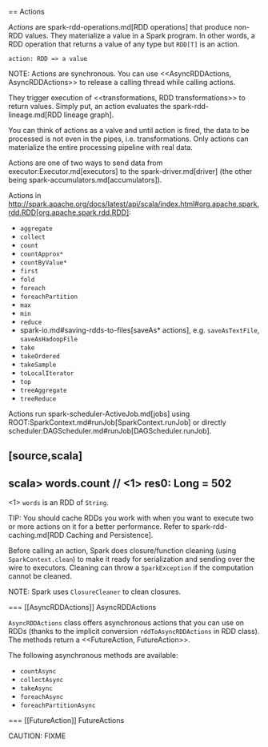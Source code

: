 == Actions

*Actions* are spark-rdd-operations.md[RDD operations] that produce non-RDD values. They materialize a value in a Spark program. In other words, a RDD operation that returns a value of any type but `RDD[T]` is an action.

```
action: RDD => a value
```

NOTE: Actions are synchronous. You can use <<AsyncRDDActions, AsyncRDDActions>> to release a calling thread while calling actions.

They trigger execution of <<transformations, RDD transformations>> to return values. Simply put, an action evaluates the spark-rdd-lineage.md[RDD lineage graph].

You can think of actions as a valve and until action is fired, the data to be processed is not even in the pipes, i.e. transformations. Only actions can materialize the entire processing pipeline with real data.

Actions are one of two ways to send data from executor:Executor.md[executors] to the spark-driver.md[driver] (the other being spark-accumulators.md[accumulators]).

Actions in http://spark.apache.org/docs/latest/api/scala/index.html#org.apache.spark.rdd.RDD[org.apache.spark.rdd.RDD]:

* `aggregate`
* `collect`
* `count`
* `countApprox*`
* `countByValue*`
* `first`
* `fold`
* `foreach`
* `foreachPartition`
* `max`
* `min`
* `reduce`
* spark-io.md#saving-rdds-to-files[saveAs* actions], e.g. `saveAsTextFile`, `saveAsHadoopFile`
* `take`
* `takeOrdered`
* `takeSample`
* `toLocalIterator`
* `top`
* `treeAggregate`
* `treeReduce`

Actions run spark-scheduler-ActiveJob.md[jobs] using ROOT:SparkContext.md#runJob[SparkContext.runJob] or directly scheduler:DAGScheduler.md#runJob[DAGScheduler.runJob].

[source,scala]
----
scala> words.count  // <1>
res0: Long = 502
----
<1> `words` is an RDD of `String`.

TIP: You should cache RDDs you work with when you want to execute two or more actions on it for a better performance. Refer to spark-rdd-caching.md[RDD Caching and Persistence].

Before calling an action, Spark does closure/function cleaning (using `SparkContext.clean`) to make it ready for serialization and sending over the wire to executors. Cleaning can throw a `SparkException` if the computation cannot be cleaned.

NOTE: Spark uses `ClosureCleaner` to clean closures.

=== [[AsyncRDDActions]] AsyncRDDActions

`AsyncRDDActions` class offers asynchronous actions that you can use on RDDs (thanks to the implicit conversion `rddToAsyncRDDActions` in RDD class). The methods return a <<FutureAction, FutureAction>>.

The following asynchronous methods are available:

* `countAsync`
* `collectAsync`
* `takeAsync`
* `foreachAsync`
* `foreachPartitionAsync`

=== [[FutureAction]] FutureActions

CAUTION: FIXME

